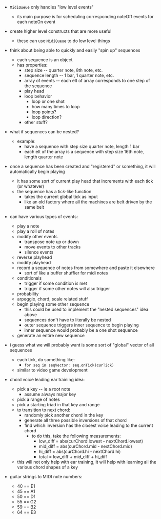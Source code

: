 - `MidiQueue` only handles "low level events"
  - its main purpose is for scheduling corresponding noteOff events for each noteOn event

- create higher level constructs that are more useful
  - these can use `MidiQueue` to do low level things

- think about being able to quickly and easily "spin up" sequences
  - each sequence is an object
  - has properties:
    - step size -- quarter note, 8th note, etc.
    - sequence length -- 1 bar, 1 quarter note, etc.
    - array of events -- each elt of array corresponds to one step of the sequence
    - play head
    - loop behavior
      - loop or one shot
      - how many times to loop
      - loop points?
      - loop direction?
    - other stuff?

- what if sequences can be nested?
  - example:
    - have a sequence with step size quarter note, length 1 bar
    - each elt of the array is a sequence with step size 16th note, length quarter note

- once a sequence has been created and "registered" or something, it will automatically begin playing
  - it has some sort of current play head that increments with each tick (or whatever)
  - the sequence has a tick-like function
    - takes the current global tick as input
    - like an old factory where all the machines are belt driven by the same belt

- can have various types of events:
  - play a note
  - play a roll of notes
  - modify other events
    - transpose note up or down
    - move events to other tracks
    - silence events
  - reverse playhead
  - modify playhead
  - record a sequence of notes from somewhere and paste it elsewhere
    - sort of like a buffer shuffler for midi notes
  - conditionals
    - trigger if some condition is met
    - trigger if some other notes will also trigger
  - probability
  - arpeggio, chord, scale related stuff
  - begin playing some other sequence
    - this could be used to implement the "nested sequences" idea above
    - sequences don't have to literally be nested
    - outer sequence triggers inner sequence to begin playing
    - inner sequence would probably be a one shot sequence
  - generate an entire new sequence

- i guess what we will probably want is some sort of "global" vector of all sequences
    - each tick, do something like:
      - `for seq in seqVector: seq.onTick(curTick)`
    - similar to video game development

- chord voice leading ear training idea:
  - pick a key -- ie a root note
    - assume always major key
  - pick a range of notes
  - pick a starting triad in that key and range
  - to transition to next chord:
    - randomly pick another chord in the key
    - generate all three possible inversions of that chord
    - find which inversion has the closest voice leading to the current chord
      - to do this, take the following measurements:
        - low_diff = abs(curChord.lowest - nextChord.lowest)
        - mid_diff = abs(curChord.mid - nextChord.mid)
        - hi_diff = abs(curChord.hi - nextChord.hi)
        - total = low_diff + mid_diff + hi_diff
  - this will not only help with ear training, it will help with learning all the various chord shapes of a key

- guitar strings to MIDI note numbers:
  - 40 == E1
  - 45 == A1
  - 50 == D1
  - 55 == G2
  - 59 == B2
  - 64 == E3



























